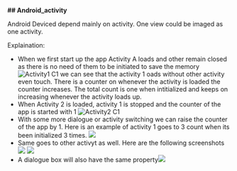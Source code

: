 **## Android_activity**

Android Deviced depend mainly on activity. 
One view could be imaged as one activity.


Explaination:
- When we first start up the app Activity A loads and other remain closed as there is no need of them to be initiated to save the memory 
![Activity1 C1]({{site.baseurl}}/http://i.imgur.com/z9045NT.png)
we can see that the activity 1 oads without other activity even touch.
There is a counter on whenever the activity is loaded the counter increases. 
The total count is one when intitialized and keeps on increasing whenever the activity loads up.
- When Activity 2 is loaded, activity 1 is stopped and the counter of the app is started with 1
![Activity2 C1]({{site.baseurl}}/http://i.imgur.com/10Hnpn6.png)
- With some more dialogue or activity switching we can raise the counter of the app by 1. Here is an example of activity 1 goes to 3 count when its been initialized 3 times.
![]({{site.baseurl}}/http://i.imgur.com/KRLK2f8.png)
- Same goes to other activyt as well.  Here are the following screenshots 
![]({{site.baseurl}}/http://i.imgur.com/TizKpSQ.png)
![]({{site.baseurl}}/http://i.imgur.com/s24TAID.png)
- A dialogue box will also have the same property![]({{site.baseurl}}/http://i.imgur.com/HLoHPX5.png)






